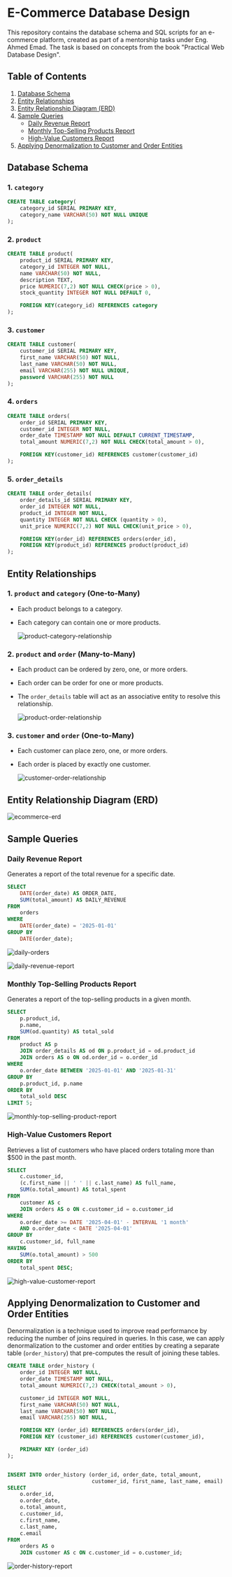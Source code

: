 # E-Commerce Database Design

This repository contains the database schema and SQL scripts for an e-commerce platform, created as part of a mentorship tasks under Eng. Ahmed Emad. The task is based on concepts from the book "Practical Web Database Design".

## Table of Contents

1. [Database Schema](#database-schema)
2. [Entity Relationships](#entity-relationships)
3. [Entity Relationship Diagram (ERD)](#entity-relationship-diagram-erd)
4. [Sample Queries](#sample-queries)
   - [Daily Revenue Report](#daily-revenue-report)
   - [Monthly Top-Selling Products Report](#monthly-top-selling-products-report)
   - [High-Value Customers Report](#high-value-customers-report)
5. [Applying Denormalization to Customer and Order Entities](#applying-denormalization-to-customer-and-order-entities)

## Database Schema

### 1. `category`

```sql
CREATE TABLE category(
    category_id SERIAL PRIMARY KEY,
    category_name VARCHAR(50) NOT NULL UNIQUE
);
```

### 2. `product`

```sql
CREATE TABLE product(
    product_id SERIAL PRIMARY KEY,
    category_id INTEGER NOT NULL,
    name VARCHAR(50) NOT NULL,
    description TEXT,
    price NUMERIC(7,2) NOT NULL CHECK(price > 0),
    stock_quantity INTEGER NOT NULL DEFAULT 0,

    FOREIGN KEY(category_id) REFERENCES category
);
```

### 3. `customer`

```sql
CREATE TABLE customer(
    customer_id SERIAL PRIMARY KEY,
    first_name VARCHAR(50) NOT NULL,
    last_name VARCHAR(50) NOT NULL,
    email VARCHAR(255) NOT NULL UNIQUE,
    password VARCHAR(255) NOT NULL
);
```

### 4. `orders`

```sql
CREATE TABLE orders(
    order_id SERIAL PRIMARY KEY,
    customer_id INTEGER NOT NULL,
    order_date TIMESTAMP NOT NULL DEFAULT CURRENT_TIMESTAMP,
    total_amount NUMERIC(7,2) NOT NULL CHECK(total_amount > 0),

    FOREIGN KEY(customer_id) REFERENCES customer(customer_id)
);
```

### 5. `order_details`

```sql
CREATE TABLE order_details(
    order_details_id SERIAL PRIMARY KEY,
    order_id INTEGER NOT NULL,
    product_id INTEGER NOT NULL,
    quantity INTEGER NOT NULL CHECK (quantity > 0),
    unit_price NUMERIC(7,2) NOT NULL CHECK(unit_price > 0),

    FOREIGN KEY(order_id) REFERENCES orders(order_id),
    FOREIGN KEY(product_id) REFERENCES product(product_id)
);
```

## Entity Relationships

### 1. `product` and `category` (One-to-Many)

- Each product belongs to a category.
- Each category can contain one or more products.

  ![product-category-relationship](/schema/diagrams/product-category-relationship.png)

### 2. `product` and `order` (Many-to-Many)

- Each product can be ordered by zero, one, or more orders.
- Each order can be order for one or more products.
- The `order_details` table will act as an associative entity to resolve this relationship.

  ![product-order-relationship](./schema/diagrams/porduct-order-relationship.png)

### 3. `customer` and `order` (One-to-Many)

- Each customer can place zero, one, or more orders.
- Each order is placed by exactly one customer.

  ![customer-order-relationship](./schema/diagrams/customer-order-relationship.png)

## Entity Relationship Diagram (ERD)

![ecommerce-erd](./schema/diagrams/e-commerce-erd.drawio.png)

## Sample Queries

### Daily Revenue Report

Generates a report of the total revenue for a specific date.

```sql
SELECT
    DATE(order_date) AS ORDER_DATE,
    SUM(total_amount) AS DAILY_REVENUE
FROM
    orders
WHERE
    DATE(order_date) = '2025-01-01'
GROUP BY
    DATE(order_date);
```

![daily-orders](./assest/daily-orders.png)

![daily-revenue-report](./assest/daily-revenue-report.png)

### Monthly Top-Selling Products Report

Generates a report of the top-selling products in a given month.

```sql
SELECT
    p.product_id,
    p.name,
    SUM(od.quantity) AS total_sold
FROM
    product AS p
    JOIN order_details AS od ON p.product_id = od.product_id
    JOIN orders AS o ON od.order_id = o.order_id
WHERE
    o.order_date BETWEEN '2025-01-01' AND '2025-01-31'
GROUP BY
    p.product_id, p.name
ORDER BY
    total_sold DESC
LIMIT 5;
```

![monthly-top-selling-product-report](./assest/monthly-top-selling-product-report.png)

### High-Value Customers Report

Retrieves a list of customers who have placed orders totaling more than $500 in the past month.

```sql
SELECT
    c.customer_id,
    (c.first_name || ' ' || c.last_name) AS full_name,
    SUM(o.total_amount) AS total_spent
FROM
    customer AS c
    JOIN orders AS o ON c.customer_id = o.customer_id
WHERE
    o.order_date >= DATE '2025-04-01' - INTERVAL '1 month'
    AND o.order_date < DATE '2025-04-01'
GROUP BY
    c.customer_id, full_name
HAVING
    SUM(o.total_amount) > 500
ORDER BY
    total_spent DESC;
```

![high-value-customer-report](./assest/high-value-customer-report.png)

## Applying Denormalization to Customer and Order Entities

Denormalization is a technique used to improve read performance by reducing the number of joins required in queries. In this case, we can apply denormalization to the customer and order entities by creating a separate table (`order_history`) that pre-computes the result of joining these tables.

```sql
CREATE TABLE order_history (
    order_id INTEGER NOT NULL,
    order_date TIMESTAMP NOT NULL,
    total_amount NUMERIC(7,2) CHECK(total_amount > 0),

    customer_id INTEGER NOT NULL,
    first_name VARCHAR(50) NOT NULL,
    last_name VARCHAR(50) NOT NULL,
    email VARCHAR(255) NOT NULL,

    FOREIGN KEY (order_id) REFERENCES orders(order_id),
    FOREIGN KEY (customer_id) REFERENCES customer(customer_id),

    PRIMARY KEY (order_id)
);


INSERT INTO order_history (order_id, order_date, total_amount,
                           customer_id, first_name, last_name, email)
SELECT
    o.order_id,
    o.order_date,
    o.total_amount,
    c.customer_id,
    c.first_name,
    c.last_name,
    c.email
FROM
    orders AS o
    JOIN customer AS c ON c.customer_id = o.customer_id;

```

![order-history-report](./assest/order-history-report.png)
